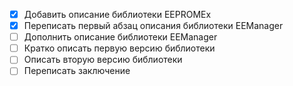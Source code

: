 - [X] Добавить описание библиотеки EEPROMEx
- [X] Переписать первый абзац описания библиотеки EEManager
- [ ] Дополнить описание библиотеки EEManager
- [ ] Кратко описать первую версию библиотеки
- [ ] Описать вторую версию библиотеки
- [ ] Переписать заключение